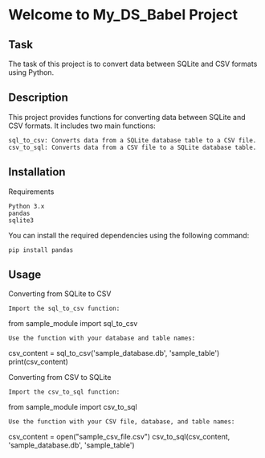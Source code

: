 # Welcome to My_DS_Babel Project


## Task
The task of this project is to convert data between SQLite and CSV formats using Python.


## Description
This project provides functions for converting data between SQLite and CSV formats. It includes two main functions:

    sql_to_csv: Converts data from a SQLite database table to a CSV file.
    csv_to_sql: Converts data from a CSV file to a SQLite database table.


## Installation
Requirements

    Python 3.x
    pandas
    sqlite3

You can install the required dependencies using the following command:

```pip install pandas```


## Usage
Converting from SQLite to CSV

    Import the sql_to_csv function:

from sample_module import sql_to_csv

    Use the function with your database and table names:

csv_content = sql_to_csv('sample_database.db', 'sample_table')
print(csv_content)

Converting from CSV to SQLite

    Import the csv_to_sql function:

from sample_module import csv_to_sql

    Use the function with your CSV file, database, and table names:

csv_content = open("sample_csv_file.csv")
csv_to_sql(csv_content, 'sample_database.db', 'sample_table')

